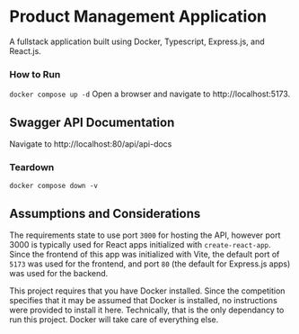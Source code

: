# Product Management Application
A fullstack application built using Docker, Typescript, Express.js, and React.js.


### How to Run

`docker compose up -d`
Open a browser and navigate to http://localhost:5173.

## Swagger API Documentation
Navigate to http://localhost:80/api/api-docs

### Teardown

`docker compose down -v`

## Assumptions and Considerations
The requirements state to use port `3000` for hosting the API, however port 3000 is typically used for React apps initialized with `create-react-app`. Since the frontend of this app was initialized with Vite, the default port of `5173` was used for the frontend, and port `80` (the default for Express.js apps) was used for the backend.

This project requires that you have Docker installed. Since the competition specifies that it may be assumed that Docker is installed, no instructions were provided to install it here. Technically, that is the only dependancy to run this project. Docker will take care of everything else.